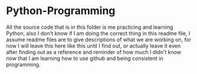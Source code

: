 # Python-Programming
All the source code that is in this folder is me practicing and learning Python, also I don't know 
if I am doing the correct thing in this readme file, I assume readme files are to give descriptions of what 
we are working on, for now I will leave this here like this until I find out, or actually leave it even after finding out 
as a reference and reminder of how much I didn't know now that I am learning how to use github and being consistent in programming. 
